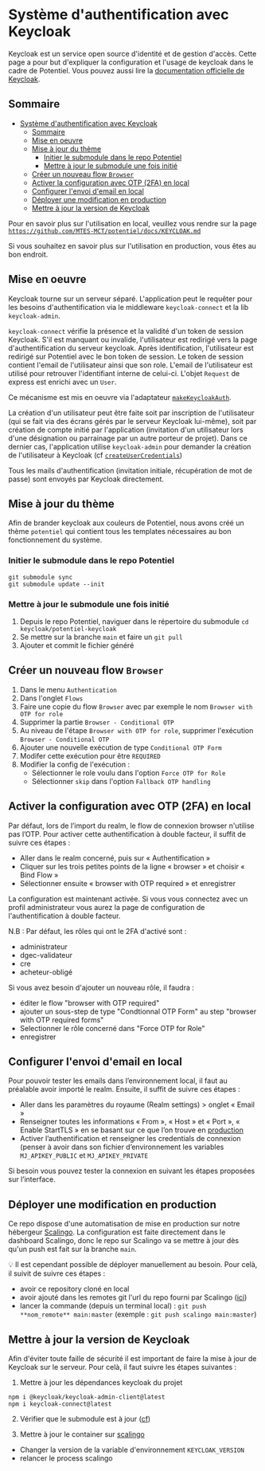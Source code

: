 # Système d'authentification avec Keycloak

Keycloak est un service open source d'identité et de gestion d'accès.
Cette page a pour but d'expliquer la configuration et l'usage de keycloak dans le cadre de Potentiel.
Vous pouvez aussi lire la [documentation officielle de Keycloak](https://www.keycloak.org/documentation).

## Sommaire

- [Système d'authentification avec Keycloak](#système-dauthentification-avec-keycloak)
  - [Sommaire](#sommaire)
  - [Mise en oeuvre](#mise-en-oeuvre)
  - [Mise à jour du thème](#mise-à-jour-du-thème)
    - [Initier le submodule dans le repo Potentiel](#initier-le-submodule-dans-le-repo-potentiel)
    - [ Mettre à jour le submodule une fois initié](#-mettre-à-jour-le-submodule-une-fois-initié)
  - [Créer un nouveau flow `Browser`](#créer-un-nouveau-flow-browser)
  - [Activer la configuration avec OTP (2FA) en local](#activer-la-configuration-avec-otp-2fa-en-local)
  - [Configurer l'envoi d'email en local](#configurer-lenvoi-demail-en-local)
  - [Déployer une modification en production](#déployer-une-modification-en-production)
  - [Mettre à jour la version de Keycloak](#mettre-à-jour-la-version-de-keycloak)

Pour en savoir plus sur l'utilisation en local, veuillez vous rendre sur la page [`https://github.com/MTES-MCT/potentiel/docs/KEYCLOAK.md`](https://github.com/MTES-MCT/potentiel/blob/master/docs/KEYCLOAK.md)

Si vous souhaitez en savoir plus sur l'utilisation en production, vous êtes au bon endroit.

## Mise en oeuvre

Keycloak tourne sur un serveur séparé. L'application peut le requêter pour les besoins d'authentification via le middleware `keycloak-connect` et la lib `keycloak-admin`.

`keycloak-connect` vérifie la présence et la validité d'un token de session Keycloak. S'il est manquant ou invalide, l'utilisateur est redirigé vers la page d'authentification du serveur keycloak. Après identification, l'utilisateur est redirigé sur Potentiel avec le bon token de session.
Le token de session contient l'email de l'utilisateur ainsi que son role. L'email de l'utilisateur est utilisé pour retrouver l'identifiant interne de celui-ci. L'objet `Request` de express est enrichi avec un `User`.

Ce mécanisme est mis en oeuvre via l'adaptateur [`makeKeycloakAuth`](https://github.com/MTES-MCT/potentiel/blob/master/src/infra/keycloak/makeKeycloakAuth.ts).

La création d'un utilisateur peut être faite soit par inscription de l'utilisateur (qui se fait via des écrans gérés par le serveur Keycloak lui-même), soit par création de compte initié par l'application (invitation d'un utilisateur lors d'une désignation ou parrainage par un autre porteur de projet).
Dans ce dernier cas, l'application utilise `keycloak-admin` pour demander la création de l'utilisateur à Keycloak (cf [`createUserCredentials`](<[../src/infra/keycloak-legacy/createUserCredentials.ts](https://github.com/MTES-MCT/potentiel/blob/master/src/infra/keycloak/createUserCredentials.ts)>))

Tous les mails d'authentification (invitation initiale, récupération de mot de passe) sont envoyés par Keycloak directement.

## Mise à jour du thème

Afin de brander keycloak aux couleurs de Potentiel, nous avons créé un thème `potentiel` qui contient tous les templates nécessaires au bon fonctionnement du système. 

### Initier le submodule dans le repo Potentiel
```
git submodule sync
git submodule update --init
```

### <a id="maj-submodule"></a> Mettre à jour le submodule une fois initié

1. Depuis le repo Potentiel, naviguer dans le répertoire du submodule `cd keycloak/potentiel-keycloak`
2. Se mettre sur la branche `main` et faire un `git pull`
3. Ajouter et commit le fichier généré 

## Créer un nouveau flow `Browser`

1. Dans le menu `Authentication`
2. Dans l'onglet `Flows`
3. Faire une copie du flow `Browser` avec par exemple le nom `Browser with OTP for role`
4. Supprimer la partie `Browser - Conditional OTP`
5. Au niveau de l'étape `Browser with OTP for role`, supprimer l'exécution `Browser - Conditional OTP`
6. Ajouter une nouvelle exécution de type `Conditional OTP Form`
7. Modifer cette exécution pour être `REQUIRED`
8. Modifier la config de l'exécution :
   - Sélectionner le role voulu dans l'option `Force OTP for Role`
   - Sélectionner `skip` dans l'option `Fallback OTP handling`


## Activer la configuration avec OTP (2FA) en local

Par défaut, lors de l’import du realm, le flow de connexion browser n'utilise pas l’OTP. Pour activer cette authentification à double facteur, il suffit de suivre ces étapes : 

- Aller dans le realm concerné, puis sur « Authentification »
- Cliquer sur les trois petites points de la ligne « browser » et choisir « Bind Flow »
- Sélectionner ensuite « browser with OTP required » et enregistrer

La configuration est maintenant activée. Si vous vous connectez avec un profil administrateur vous aurez la page de configuration de l'authentification à double facteur.

N.B : Par défaut, les rôles qui ont le 2FA d'activé sont :
- administrateur
- dgec-validateur
- cre
- acheteur-obligé

Si vous avez besoin d'ajouter un nouveau rôle, il faudra : 
- éditer le flow "browser with OTP required"
- ajouter un sous-step de type "Condtionnal OTP Form" au step "browser with OTP required forms"
- Selectionner le rôle concerné dans "Force OTP for Role"
- enregistrer

## Configurer l'envoi d'email en local

Pour pouvoir tester les emails dans l’environnement local, il faut au préalable avoir importé le realm. Ensuite, il suffit de suivre ces étapes : 

- Aller dans les paramètres du royaume (Realm settings) > onglet  « Email »
- Renseigner toutes les informations « From », « Host » et « Port », « Enable StartTLS » en se basant sur ce que l’on trouve en [production](https://auth.potentiel.beta.gouv.fr/admin/master/console/#/realms/Potentiel/smtp-settings) 
- Activer l’authentification et renseigner les credentials de connexion (penser à avoir dans son fichier d’environnement les variables `MJ_APIKEY_PUBLIC` et `MJ_APIKEY_PRIVATE`

Si besoin vous pouvez tester la connexion en suivant les étapes proposées sur l’interface.

## Déployer une modification en production

Ce repo dispose d'une automatisation de mise en production sur notre hébergeur [Scalingo](https://scalingo.com/fr). La configuration est faite directement dans le dashboard Scalingo, donc le repo sur Scalingo va se mettre à jour dès qu'un push est fait sur la branche `main`.

💡 Il est cependant possible de déployer manuellement au besoin. Pour celà, il suivit de suivre ces étapes :

- avoir ce repository cloné en local
- avoir ajouté dans les remotes git l'url du repo fourni par Scalingo ([ici](https://dashboard.scalingo.com/apps/osc-secnum-fr1/keycloak-potentiel/deploy/config))
- lancer la commande (depuis un terminal local) : `git push **nom_remote** main:master`
  (exemple : `git push scalingo main:master`)

## Mettre à jour la version de Keycloak

Afin d'éviter toute faille de sécurité il est important de faire la mise à jour de Keycloak sur le serveur.
Pour celà, il faut suivre les étapes suivantes : 

1. Mettre à jour les dépendances keycloak du projet
  ```
  npm i @keycloak/keycloak-admin-client@latest
  npm i keycloak-connect@latest 
  ``` 
2. Vérifier que le submodule est à jour ([cf](#mettre-à-jour-le-submodule-une-fois-initié))

2. Mettre à jour le container sur [scalingo](https://dashboard.scalingo.com/apps/osc-secnum-fr1/keycloak-potentiel/environment)
  - Changer la version de la variable d'environnement `KEYCLOAK_VERSION`
  - relancer le process scalingo